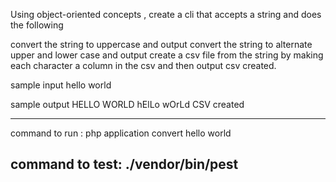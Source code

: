 Using object-oriented concepts , create a cli that accepts a string and does the following 

convert the string to uppercase and output
convert the string to alternate upper and lower case and output 
create a csv file from the string by making each character a column in the csv and then output
csv created.

sample input 
hello world 

sample output
HELLO WORLD
hElLo wOrLd
CSV created

-----------------------------------------------------------------------------------------------------------
command to run :
php application convert hello world 

command to test:
./vendor/bin/pest
------------------------------------------------------------------------------------------------------------
